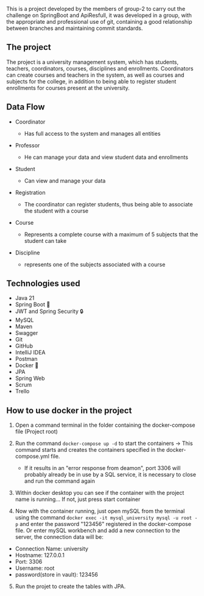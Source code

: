 This is a project developed by the members of group-2 to carry out the challenge on SpringBoot and ApiResfull, it was developed in a group, with the appropriate and professional use of git, containing a good relationship between branches and maintaining commit standards.

## The project

The project is a university management system, which has students, teachers, coordinators, courses, disciplines and enrollments. Coordinators can create courses and teachers in the system, as well as courses and subjects for the college, in addition to being able to register student enrollments for courses present at the university.

## Data Flow

- Coordinator

    - Has full access to the system and manages all entities

- Professor 

    - He can manage your data and view student data and enrollments

-  Student

    - Can view and manage your data

- Registration

    - The coordinator can register students, thus being able to associate the student with a course

- Course

    - Represents a complete course with a maximum of 5 subjects that the student can take

- Discipline

    - represents one of the subjects associated with a course

## Technologies used

- Java 21
- Spring Boot 🍃
- JWT and Spring Security 🔒
- MySQL
- Maven
- Swagger
- Git
- GitHub
- IntelliJ IDEA
- Postman
- Docker 🐋
- JPA
- Spring Web
- Scrum
- Trello

## How to use docker in the project

1. Open a command terminal in the folder containing the docker-compose file (Project root)

2. Run the command `docker-compose up -d` to start the containers -> 
This command starts and creates the containers specified in the docker-compose.yml file.

    - If it results in an "error response from deamon", port 3306 will probably already be in use by a SQL service, it is necessary to close and run the command again

3. Within docker desktop you can see if the container with the project name is running... If not, just press start container

4. Now with the container running, just open mySQL from the terminal using the command `docker exec -it mysql_university mysql -u root -p` and enter the password "123456" registered in the docker-compose file. Or enter mySQL workbench and add a new connection to the server, the connection data will be:

- Connection Name: university
- Hostname: 127.0.0.1
- Port: 3306
- Username: root
- password(store in vault): 123456

5. Run the projet to create the tables with JPA.


